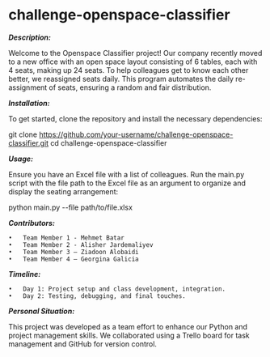 # challenge-openspace-classifier


***Description:***

Welcome to the Openspace Classifier project! Our company recently moved to a new office 
with an open space layout consisting of 6 tables, each with 4 seats, making up 24 seats. 
To help colleagues get to know each other better, we reassigned seats daily. 
This program automates the daily re-assignment of seats, ensuring a random and fair distribution.


***Installation:***

To get started, clone the repository and install the necessary dependencies:

git clone https://github.com/your-username/challenge-openspace-classifier.git
cd challenge-openspace-classifier


***Usage:***

Ensure you have an Excel file with a list of colleagues.
Run the main.py script with the file path to the Excel file as an argument to organize 
and display the seating arrangement:

python main.py --file path/to/file.xlsx


***Contributors:***

	•	Team Member 1 - Mehmet Batar
	•	Team Member 2 - Alisher Jardemaliyev
	•	Team Member 3 – Ziadoon Alobaidi
	•	Team Member 4 – Georgina Galicia
  

***Timeline:***

	•	Day 1: Project setup and class development, integration.
	•	Day 2: Testing, debugging, and final touches.

***Personal Situation:***

This project was developed as a team effort to enhance our Python and project management skills. 
We collaborated using a Trello board for task management and GitHub for version control.


